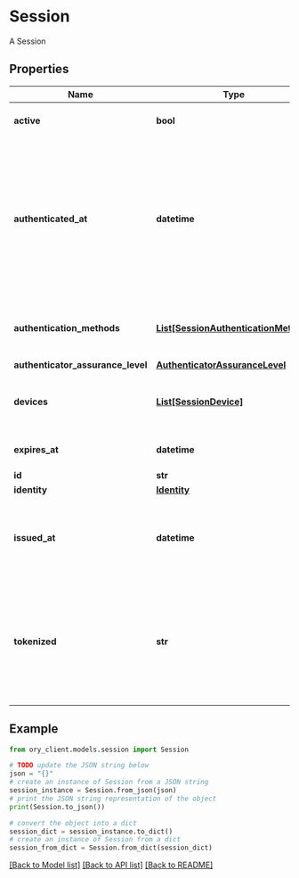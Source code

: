 # Session

A Session

## Properties

Name | Type | Description | Notes
------------ | ------------- | ------------- | -------------
**active** | **bool** | Active state. If false the session is no longer active. | [optional] 
**authenticated_at** | **datetime** | The Session Authentication Timestamp  When this session was authenticated at. If multi-factor authentication was used this is the time when the last factor was authenticated (e.g. the TOTP code challenge was completed). | [optional] 
**authentication_methods** | [**List[SessionAuthenticationMethod]**](SessionAuthenticationMethod.md) | A list of authenticators which were used to authenticate the session. | [optional] 
**authenticator_assurance_level** | [**AuthenticatorAssuranceLevel**](AuthenticatorAssuranceLevel.md) |  | [optional] 
**devices** | [**List[SessionDevice]**](SessionDevice.md) | Devices has history of all endpoints where the session was used | [optional] 
**expires_at** | **datetime** | The Session Expiry  When this session expires at. | [optional] 
**id** | **str** | Session ID | 
**identity** | [**Identity**](Identity.md) |  | [optional] 
**issued_at** | **datetime** | The Session Issuance Timestamp  When this session was issued at. Usually equal or close to &#x60;authenticated_at&#x60;. | [optional] 
**tokenized** | **str** | Tokenized is the tokenized (e.g. JWT) version of the session.  It is only set when the &#x60;tokenize&#x60; query parameter was set to a valid tokenize template during calls to &#x60;/session/whoami&#x60;. | [optional] 

## Example

```python
from ory_client.models.session import Session

# TODO update the JSON string below
json = "{}"
# create an instance of Session from a JSON string
session_instance = Session.from_json(json)
# print the JSON string representation of the object
print(Session.to_json())

# convert the object into a dict
session_dict = session_instance.to_dict()
# create an instance of Session from a dict
session_from_dict = Session.from_dict(session_dict)
```
[[Back to Model list]](../README.md#documentation-for-models) [[Back to API list]](../README.md#documentation-for-api-endpoints) [[Back to README]](../README.md)


